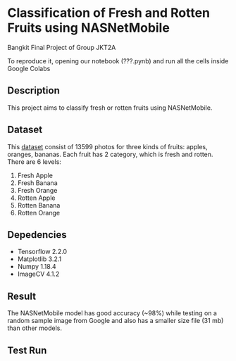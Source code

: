 # Classification of Fresh and Rotten Fruits using NASNetMobile

Bangkit Final Project of Group JKT2A

To reproduce it, opening our notebook (???.pynb) and run all the cells inside Google Colabs

## Description 
This project aims to classify fresh or rotten fruits using NASNetMobile. 

## Dataset 
This [dataset](https://www.kaggle.com/sriramr/fruits-fresh-and-rotten-for-classification) consist of 13599 photos for three kinds of  fruits: apples, oranges, bananas. Each fruit has 2 category, which is fresh and rotten. There are 6 levels:
1. Fresh Apple
2. Fresh Banana
3. Fresh Orange
4. Rotten Apple
5. Rotten Banana
6. Rotten Orange

## Depedencies

- Tensorflow 2.2.0
- Matplotlib 3.2.1
- Numpy 1.18.4
- ImageCV 4.1.2

## Result
The NASNetMobile model has good accuracy (~98%) while testing on a random sample image from Google and also has a smaller size file (31 mb) than other models.

## Test Run 


